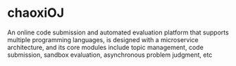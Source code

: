 # chaoxiOJ
An online code submission and automated evaluation platform that supports multiple programming languages, is designed with a microservice architecture, and its core modules include topic management, code submission, sandbox evaluation, asynchronous problem judgment, etc
